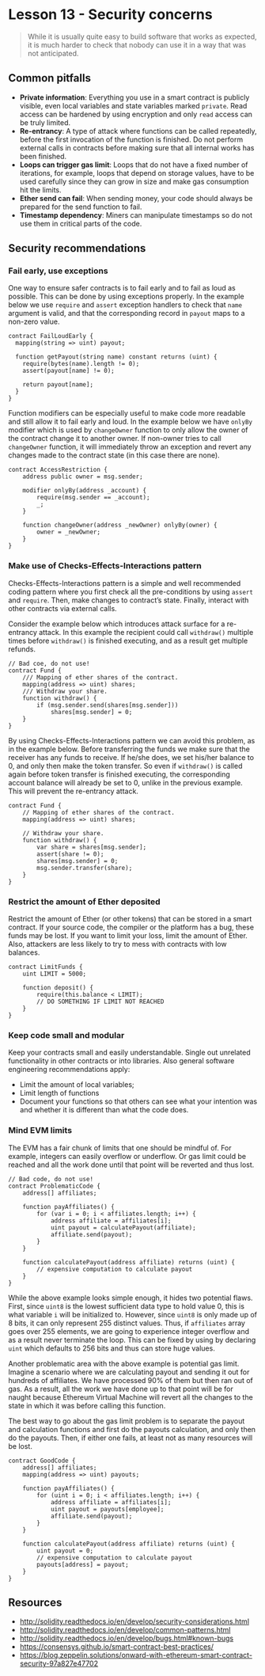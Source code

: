 # Lesson 13 - Security concerns

> While it is usually quite easy to build software that works as expected, it is much harder to check that nobody can use it in a way that was not anticipated.

## Common pitfalls

- **Private information**: Everything you use in a smart contract is publicly visible, even local variables and state variables marked `private`. Read access can be hardened by using encryption and only `read` access can be truly limited.
- **Re-entrancy**: A type of attack where functions can be called repeatedly, before the first invocation of the function is finished. Do not perform external calls in contracts before making sure that all internal works has been finished.
- **Loops can trigger gas limit**: Loops that do not have a fixed number of iterations, for example, loops that depend on storage values, have to be used carefully since they can grow in size and make gas consumption hit the limits.
- **Ether send can fail**: When sending money, your code should always be prepared for the send function to fail.
- **Timestamp dependency**: Miners can manipulate timestamps so do not use them in critical parts of the code.

## Security recommendations

### Fail early, use exceptions

One way to ensure safer contracts is to fail early and to fail as loud as possible. This can be done by using exceptions properly. In the example below we use `require` and `assert` exception handlers to check that `name` argument is valid, and that the corresponding record in `payout` maps to a non-zero value.

```
contract FailLoudEarly {
  mapping(string => uint) payout;
  
  function getPayout(string name) constant returns (uint) {
    require(bytes(name).length != 0);    
    assert(payout[name] != 0);
    
    return payout[name];
  }
}
```

Function modifiers can be especially useful to make code more readable and still allow it to fail early and loud. In the example below we have `onlyBy` modifier which is used by `changeOwner` function to only allow the owner of the contract change it to another owner. If non-owner tries to call `changeOwner` function, it will immediately throw an exception and revert any changes made to the contract state (in this case there are none).

```
contract AccessRestriction {
    address public owner = msg.sender;

    modifier onlyBy(address _account) {
        require(msg.sender == _account);
        _;
    }

    function changeOwner(address _newOwner) onlyBy(owner) {
        owner = _newOwner;
    }
}
```

### Make use of Checks-Effects-Interactions pattern

Checks-Effects-Interactions pattern is a simple and well recommended coding pattern where you first check all the pre-conditions by using `assert` and `require`. Then, make changes to contract’s state. Finally, interact with other contracts via external calls.

Consider the example below which introduces attack surface for a re-entrancy attack. In this example the recipient could call `withdraw()` multiple times before `withdraw()` is finished executing, and as a result get multiple refunds.

```
// Bad coe, do not use!
contract Fund {
    /// Mapping of ether shares of the contract.
    mapping(address => uint) shares;
    /// Withdraw your share.
    function withdraw() {
        if (msg.sender.send(shares[msg.sender]))
            shares[msg.sender] = 0;
    }
}
```

By using Checks-Effects-Interactions pattern we can avoid this problem, as in the example below. Before transferring the funds we make sure that the receiver has any funds to receive. If he/she does, we set his/her balance to 0, and only then make the token transfer. So even if `withdraw()` is called again before token transfer is finished executing, the corresponding account balance will already be set to 0, unlike in the previous example. This will prevent the re-entrancy attack.

```
contract Fund {
    // Mapping of ether shares of the contract.
    mapping(address => uint) shares;

    // Withdraw your share.
    function withdraw() {
        var share = shares[msg.sender];
        assert(share != 0);
        shares[msg.sender] = 0;
        msg.sender.transfer(share);
    }
}
```

### Restrict the amount of Ether deposited

Restrict the amount of Ether (or other tokens) that can be stored in a smart contract. If your source code, the compiler or the platform has a bug, these funds may be lost. If you want to limit your loss, limit the amount of Ether. Also, attackers are less likely to try to mess with contracts with low balances.

```
contract LimitFunds {
	uint LIMIT = 5000;

	function deposit() {
		require(this.balance < LIMIT);
		// DO SOMETHING IF LIMIT NOT REACHED
	}
}
```

### Keep code small and modular

Keep your contracts small and easily understandable. Single out unrelated functionality in other contracts or into libraries. Also general software engineering recommendations apply:

- Limit the amount of local variables;
- Limit length of functions
- Document your functions so that others can see what your intention was and whether it is different than what the code does.

### Mind EVM limits

The EVM has a fair chunk of limits that one should be mindful of. For example, integers can easily overflow or underflow. Or gas limit could be reached and all the work done until that point will be reverted and thus lost.

```
// Bad code, do not use!
contract ProblematicCode {
	address[] affiliates;

	function payAffiliates() {
		for (var i = 0; i < affiliates.length; i++) {
			address affiliate = affiliates[i];
			uint payout = calculatePayout(affiliate);
			affiliate.send(payout);
		}
	}

	function calculatePayout(address affiliate) returns (uint) {
		// expensive computation to calculate payout
	}
}
```

While the above example looks simple enough, it hides two potential flaws. First, since `uint8` is the lowest sufficient data type to hold value 0, this is what variable `i` will be initialized to. However, since `uint8` is only made up of 8 bits, it can only represent 255 distinct values. Thus, if `affiliates` array goes over 255 elements, we are going to experience integer overflow and as a result never terminate the loop. This can be fixed by using by declaring `uint` which defaults to 256 bits and thus can store huge values.

Another problematic area with the above example is potential gas limit. Imagine a scenario where we are calculating payout and sending it out for hundreds of affiliates. We have processed 90% of them but then ran out of gas. As a result, all the work we have done up to that point will be for naught because Ethereum Virtual Machine will revert all the changes to the state in which it was before calling this function.

The best way to go about the gas limit problem is to separate the payout and calculation functions and first do the payouts calculation, and only then do the payouts. Then, if either one fails, at least not as many resources will be lost.

```
contract GoodCode {
	address[] affiliates;
	mapping(address => uint) payouts;

	function payAffiliates() {
		for (uint i = 0; i < affiliates.length; i++) {
			address affiliate = affiliates[i];
			uint payout = payouts[employee];
			affiliate.send(payout);
		}
	}

	function calculatePayout(address affiliate) returns (uint) {
		uint payout = 0;
		// expensive computation to calculate payout
		payouts[address] = payout;
	}
}
```

## Resources

- http://solidity.readthedocs.io/en/develop/security-considerations.html
- http://solidity.readthedocs.io/en/develop/common-patterns.html
- http://solidity.readthedocs.io/en/develop/bugs.html#known-bugs
- https://consensys.github.io/smart-contract-best-practices/
- https://blog.zeppelin.solutions/onward-with-ethereum-smart-contract-security-97a827e47702